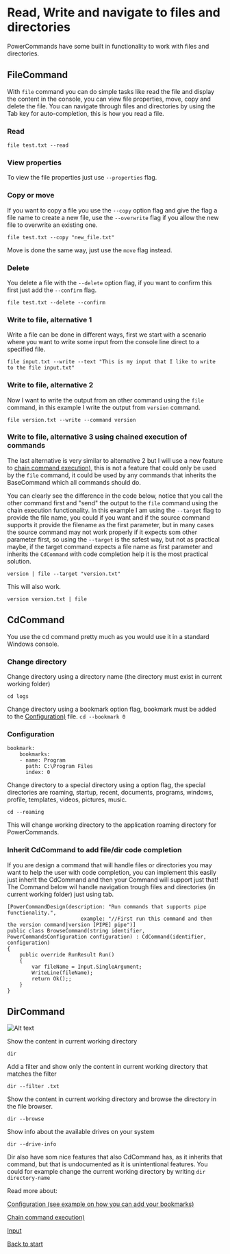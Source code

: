 # Read, Write and navigate to files and directories

PowerCommands have some built in functionality to work with files and directories.

## FileCommand
With `file` command you can do simple tasks like read the file and display the content in the console, you can view file properties, move, copy and delete the file.
You can navigate through files and directories by using the Tab key for auto-completion, this is how you read a file.

### Read
```file test.txt --read```
### View properties
To view the file properties just use `--properties` flag.
### Copy or move
If you want to copy a file you use the `--copy` option flag and give the flag a file name to create a new file, use the `--overwrite` flag if you allow the new file to overwrite an existing one.

```file test.txt --copy "new_file.txt"```

Move is done the same way, just use the `move` flag instead.
### Delete
You delete a file with the `--delete` option flag, if you want to confirm this first just add the `--confirm` flag.

```file test.txt --delete --confirm```
### Write to file, alternative 1
Write a file can be done in different ways, first we start with a scenario where you want to write some input from the console line direct to a specified file.

```file input.txt --write --text "This is my input that I like to write to the file input.txt"```
### Write to file, alternative 2
Now I want to write the output from an other command using the `file` command, in this example I write the output from `version` command.

```file version.txt --write --command version```
### Write to file, alternative 3 using chained execution of commands
The last alternative is very similar to alternative 2 but I will use a new feature to [chain command execution)](ChainCommands.md.md), this is not a feature that could only be used by the `file` command, it could be used by any commands that inherits the BaseCommand which all commands should do. 

You can clearly see the difference in the code below, notice that you call the other command first and "send" the output to the `file` command using the chain execution functionality.
In this example I am using the `--target` flag to provide the file name, you could if you want and if the source command supports it provide the filename as the first parameter, but in many cases the source command may not work properly if it expects som other parameter first, so using the `--target` is the safest way, but not as practical maybe, if the target command expects a file name as first parameter and inherits the `CdCommand` with code completion help it is the most practical solution. 

```version | file --target "version.txt"```

This will also work.

```version version.txt | file```

## CdCommand

You use the cd command pretty much as you would use it in a standard Windows console.
### Change directory
Change directory using a directory name (the directory must exist in current working folder)

```cd logs```

Change directory using a bookmark option flag, bookmark must be added to the [Configuration)](Configuration.md) file.
```cd --bookmark 0```
### Configuration
```
bookmark:
    bookmarks:
    - name: Program
      path: C:\Program Files
      index: 0
```
Change directory to a special directory using a option flag, the special directories are roaming, startup, recent, documents, programs, windows, profile, templates, videos, pictures, music.

```cd --roaming```

This will change working directory to the application roaming directory for PowerCommands.

### Inherit CdCommand to add file/dir code completion
If you are design a command that will handle files or directories you may want to help the user with code completion, you can implement this easily just inherit the CdCommand and then your Command will support just that!
The Command below wil handle navigation trough files and directories (in current working folder) just using tab.
```
[PowerCommandDesign(description: "Run commands that supports pipe functionality.",
                        example: "//First run this command and then the version command|version [PIPE] pipe")]
public class BrowseCommand(string identifier, PowerCommandsConfiguration configuration) : CdCommand(identifier, configuration)
{
    public override RunResult Run()
    {
        var fileName = Input.SingleArgument;
        WriteLine(fileName);
        return Ok();;
    }
}
```


## DirCommand
![Alt text](images/dir_and_file_command.png?raw=true "Dir commands")

Show the content in current working directory

```dir```

Add a filter and show only the content in current working directory that matches the filter

```dir --filter .txt```

Show the content in current working directory and browse the directory in the file browser.

```dir --browse```

Show info about the available drives on your system

```dir --drive-info```

Dir also have som nice features that also CdCommand has, as it inherits that command, but that is undocumented as it is unintentional features.
You could for example change the current working directory by writing ```dir directory-name```

Read more about:

[Configuration (see example on how you can add your bookmarks)](Configuration.md)

[Chain command execution)](ChainCommands.md)

[Input](Input.md)


[Back to start](https://github.com/PowerCommands/PowerCommands2022/blob/main/Docs/README.md)